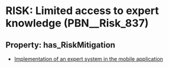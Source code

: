 # RISK: __Limited access to expert knowledge__ (PBN__Risk_837)

## Property: has_RiskMitigation

* [Implementation of an expert system in the mobile application](PBN__RiskMitigation_1144)

